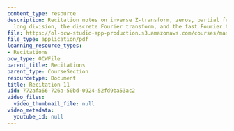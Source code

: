 ```yaml
---
content_type: resource
description: Recitation notes on inverse Z-transform, zeros, partial fraction expansion,
  long division, the discrete Fourier transform, and the fast Fourier transform.
file: https://ol-ocw-studio-app-production.s3.amazonaws.com/courses/mas-160-signals-systems-and-information-for-media-technology-fall-2007/772afa66726a50bd092452fd9ba53ac2_rec11.pdf
file_type: application/pdf
learning_resource_types:
- Recitations
ocw_type: OCWFile
parent_title: Recitations
parent_type: CourseSection
resourcetype: Document
title: Recitation 11
uid: 772afa66-726a-50bd-0924-52fd9ba53ac2
video_files:
  video_thumbnail_file: null
video_metadata:
  youtube_id: null
---
```

